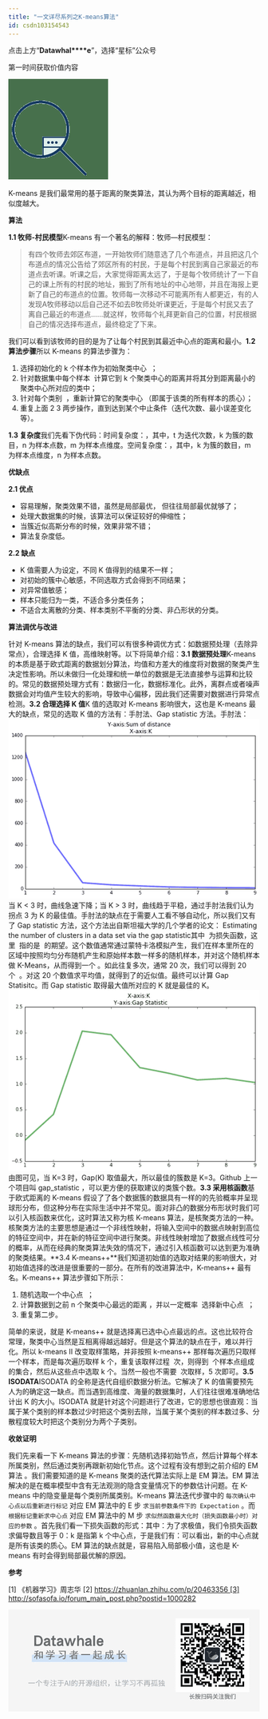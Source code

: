 ```yaml
---
title: "一文详尽系列之K-means算法"
id: csdn103154543
---
```


点击上方“**Datawhal****e**”，选择“星标”公众号

第一时间获取价值内容

![640?](../img/8848b38b8e7e18a790e4a60c44ba9cb3.png)

K-means 是我们最常用的基于距离的聚类算法，其认为两个目标的距离越近，相似度越大。

**算法**

**1.1 牧师-村民模型**K-means 有一个著名的解释：牧师—村民模型：

> 有四个牧师去郊区布道，一开始牧师们随意选了几个布道点，并且把这几个布道点的情况公告给了郊区所有的村民，于是每个村民到离自己家最近的布道点去听课。听课之后，大家觉得距离太远了，于是每个牧师统计了一下自己的课上所有的村民的地址，搬到了所有地址的中心地带，并且在海报上更新了自己的布道点的位置。牧师每一次移动不可能离所有人都更近，有的人发现A牧师移动以后自己还不如去B牧师处听课更近，于是每个村民又去了离自己最近的布道点……就这样，牧师每个礼拜更新自己的位置，村民根据自己的情况选择布道点，最终稳定了下来。

我们可以看到该牧师的目的是为了让每个村民到其最近中心点的距离和最小。**1.2 算法步骤**所以 K-means 的算法步骤为：

1.  选择初始化的 k 个样本作为初始聚类中心  ；
2.  针对数据集中每个样本  计算它到 k 个聚类中心的距离并将其分到距离最小的聚类中心所对应的类中；
3.  针对每个类别  ，重新计算它的聚类中心 （即属于该类的所有样本的质心）；
4.  重复上面 2 3 两步操作，直到达到某个中止条件（迭代次数、最小误差变化等）。

**1.3 复杂度**我们先看下伪代码：时间复杂度：，其中，t 为迭代次数，k 为簇的数目，n 为样本点数，m 为样本点维度。空间复杂度：，其中，k 为簇的数目，m 为样本点维度，n 为样本点数。

**优缺点**

**2.1 优点**

*   容易理解，聚类效果不错，虽然是局部最优， 但往往局部最优就够了；
*   处理大数据集的时候，该算法可以保证较好的伸缩性；
*   当簇近似高斯分布的时候，效果非常不错；
*   算法复杂度低。

**2.2 缺点**

*   K 值需要人为设定，不同 K 值得到的结果不一样；
*   对初始的簇中心敏感，不同选取方式会得到不同结果；
*   对异常值敏感；
*   样本只能归为一类，不适合多分类任务；
*   不适合太离散的分类、样本类别不平衡的分类、非凸形状的分类。

**算法调优与改进**

针对 K-means 算法的缺点，我们可以有很多种调优方式：如数据预处理（去除异常点），合理选择 K 值，高维映射等。以下将简单介绍：**3.1 数据预处理**K-means 的本质是基于欧式距离的数据划分算法，均值和方差大的维度将对数据的聚类产生决定性影响。所以未做归一化处理和统一单位的数据是无法直接参与运算和比较的。常见的数据预处理方式有：数据归一化，数据标准化。此外，离群点或者噪声数据会对均值产生较大的影响，导致中心偏移，因此我们还需要对数据进行异常点检测。**3.2 合理选择 K 值**K 值的选取对 K-means 影响很大，这也是 K-means 最大的缺点，常见的选取 K 值的方法有：手肘法、Gap statistic 方法。手肘法：![640?wx_fmt=png](../img/8986c16bc6404f1e21a4d88a470ec85a.png)当 K < 3 时，曲线急速下降；当 K > 3 时，曲线趋于平稳，通过手肘法我们认为拐点 3 为 K 的最佳值。手肘法的缺点在于需要人工看不够自动化，所以我们又有了 Gap statistic 方法，这个方法出自斯坦福大学的几个学者的论文： Estimating the number of clusters in a data set via the gap statistic其中  为损失函数，这里  指的是  的期望。这个数值通常通过蒙特卡洛模拟产生，我们在样本里所在的区域中按照均匀分布随机产生和原始样本数一样多的随机样本，并对这个随机样本做 K-Means，从而得到一个 。如此往复多次，通常 20 次，我们可以得到 20 个  。对这 20 个数值求平均值，就得到了的近似值。最终可以计算 Gap Statisitc。而 Gap statistic 取得最大值所对应的 K 就是最佳的 K。![640?wx_fmt=png](../img/0930eb9b5948da4a2d671ebb0917eec6.png)由图可见，当 K=3 时，Gap(K) 取值最大，所以最佳的簇数是 K=3。Github 上一个项目叫 gap_statistic ，可以更方便的获取建议的类簇个数。**3.3 采用核函数**基于欧式距离的 K-means 假设了了各个数据簇的数据具有一样的的先验概率并呈现球形分布，但这种分布在实际生活中并不常见。面对非凸的数据分布形状时我们可以引入核函数来优化，这时算法又称为核 K-means 算法，是核聚类方法的一种。核聚类方法的主要思想是通过一个非线性映射，将输入空间中的数据点映射到高位的特征空间中，并在新的特征空间中进行聚类。非线性映射增加了数据点线性可分的概率，从而在经典的聚类算法失效的情况下，通过引入核函数可以达到更为准确的聚类结果。**3.4 K-means++**我们知道初始值的选取对结果的影响很大，对初始值选择的改进是很重要的一部分。在所有的改进算法中，K-means++ 最有名。K-means++ 算法步骤如下所示：

1.  随机选取一个中心点  ；
2.  计算数据到之前 n 个聚类中心最远的距离 ，并以一定概率  选择新中心点  ；
3.  重复第二步。

简单的来说，就是 K-means++ 就是选择离已选中心点最远的点。这也比较符合常理，聚类中心当然是互相离得越远越好。但是这个算法的缺点在于，难以并行化。所以 k-means II 改变取样策略，并非按照 k-means++ 那样每次遍历只取样一个样本，而是每次遍历取样 k 个，重复该取样过程  次，则得到  个样本点组成的集合，然后从这些点中选取 k 个。当然一般也不需要  次取样，5 次即可。**3.5 ISODATA**ISODATA 的全称是迭代自组织数据分析法。它解决了 K 的值需要预先人为的确定这一缺点。而当遇到高维度、海量的数据集时，人们往往很难准确地估计出 K 的大小。ISODATA 就是针对这个问题进行了改进，它的思想也很直观：当属于某个类别的样本数过少时把这个类别去除，当属于某个类别的样本数过多、分散程度较大时把这个类别分为两个子类别。

**收敛证明**

我们先来看一下 K-means 算法的步骤：先随机选择初始节点，然后计算每个样本所属类别，然后通过类别再跟新初始化节点。这个过程有没有想到之前介绍的 EM 算法 。我们需要知道的是 K-means 聚类的迭代算法实际上是 EM 算法。EM 算法解决的是在概率模型中含有无法观测的隐含变量情况下的参数估计问题。在 K-means 中的隐变量是每个类别所属类别。K-means 算法迭代步骤中的 `每次确认中心点以后重新进行标记` 对应 EM 算法中的 E 步 `求当前参数条件下的 Expectation` 。而 `根据标记重新求中心点` 对应 EM 算法中的 M 步 `求似然函数最大化时（损失函数最小时）对应的参数` 。首先我们看一下损失函数的形式：其中：为了求极值，我们令损失函数求偏导数且等于 0：k 是指第 k 个中心点，于是我们有：可以看出，新的中心点就是所有该类的质心。EM 算法的缺点就是，容易陷入局部极小值，这也是 K-means 有时会得到局部最优解的原因。

**参考**

[1] 《机器学习》周志华 [2] https://zhuanlan.zhihu.com/p/20463356 [3] http://sofasofa.io/forum_main_post.php?postid=1000282

![640?wx_fmt=png](../img/77a102cc644938ab22bb0df9802930a8.png)